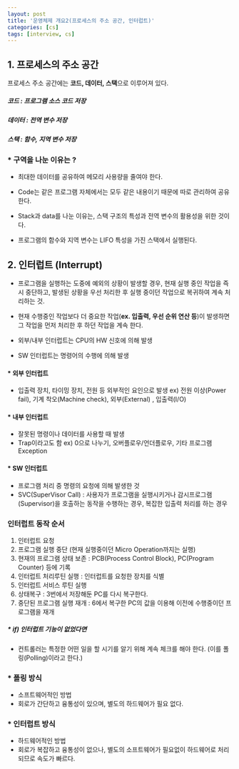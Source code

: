 ```yaml
---
layout: post
title: '운영체제 개요2(프로세스의 주소 공간, 인터럽트)'
categories: [cs]
tags: [interview, cs]
---
```


## 1. 프로세스의 주소 공간

프로세스 주소 공간에는 **코드, 데이터, 스택**으로 이루어져 있다.

##### 코드 : 프로그램 소스 코드 저장

##### 데이터 : 전역 변수 저장

##### 스택 : 함수, 지역 변수 저장

### \* 구역을 나눈 이유는 ?

- 최대한 데이터를 공유하여 메모리 사용량을 줄여야 한다.

- Code는 같은 프로그램 자체에서는 모두 같은 내용이기 때문에 따로 관리하여 공유한다.

- Stack과 data를 나눈 이유는, 스택 구조의 특성과 전역 변수의 활용성을 위한 것이다.

- 프로그램의 함수와 지역 변수는 LIFO 특성을 가진 스택에서 실행된다.

## 2. 인터럽트 (Interrupt)

- 프로그램을 실행하는 도중에 예외의 상황이 발생할 경우, 현재 실행 중인 작업을 즉시 중단하고, 발생된 상황을 우선 처리한 후 실행 중이던 작업으로 복귀하여 계속 처리하는 것.

- 현재 수행중인 작업보다 더 중요한 작업(**ex. 입출력, 우선 순위 연산 등**)이 발생하면 그 작업을 먼저 처리한 후 하던 작업을 계속 한다.

- 외부/내부 인터럽트는 CPU의 HW 신호에 의해 발생
- SW 인터럽트는 명령어의 수행에 의해 발생

#### \* 외부 인터럽트

- 입출력 장치, 타이밍 장치, 전원 등 외부적인 요인으로 발생
  ex) 전원 이상(Power fail), 기계 착오(Machine check), 외부(External) , 입출력(I/O)

#### \* 내부 인터럽트

- 잘못된 명령이나 데이터를 사용할 때 발생
- Trap이라고도 함
  ex) 0으로 나누기, 오버플로우/언더플로우, 기타 프로그램 Exception

#### \* SW 인터럽트

- 프로그램 처리 중 명령의 요청에 의해 발생한 것
- SVC(SuperVisor Call) : 사용자가 프로그램을 실행시키거나 감시프로그램(Supervisor)을 호출하는 동작을 수행하는 경우, 복잡한 입출력 처리를 하는 경우

### 인터럽트 동작 순서

1. 인터럽트 요청
2. 프로그램 실행 중단 (현재 실행중이던 Micro Operation까지는 실행)
3. 현재의 프로그램 상태 보존 : PCB(Process Control Block), PC(Program Counter) 등에 기록
4. 인터럽트 처리루틴 실행 : 인터럽트를 요청한 장치를 식별
5. 인터럽트 서비스 루틴 실행
6. 상태복구 : 3번에서 저장해둔 PC를 다시 복구한다.
7. 중단된 프로그램 실행 재개 : 6에서 복구한 PC의 값을 이용해 이전에 수행중이던 프로그램을 재개

##### \* if) 인터럽트 기능이 없었다면

- 컨트롤러는 특정한 어떤 일을 할 시기를 알기 위해 계속 체크를 해야 한다. (이를 폴링(Polling)이라고 한다.)

### \* 폴링 방식

- 소프트웨어적인 방법
- 회로가 간단하고 융통성이 있으며, 별도의 하드웨어가 필요 없다.

### \* 인터럽트 방식

- 하드웨어적인 방법
- 회로가 복잡하고 융통성이 없으나, 별도의 소프트웨어가 필요없이 하드웨어로 처리되므로 속도가 빠르다.
